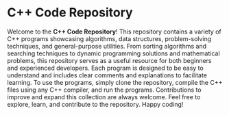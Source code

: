 # C++ Code Repository

Welcome to the **C++ Code Repository**! This repository contains a variety of C++ programs showcasing algorithms, data structures, problem-solving techniques, and general-purpose utilities. From sorting algorithms and searching techniques to dynamic programming solutions and mathematical problems, this repository serves as a useful resource for both beginners and experienced developers. Each program is designed to be easy to understand and includes clear comments and explanations to facilitate learning. To use the programs, simply clone the repository, compile the C++ files using any C++ compiler, and run the programs. Contributions to improve and expand this collection are always welcome. Feel free to explore, learn, and contribute to the repository. Happy coding!
